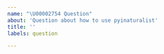 ```yaml
---
name: "\U00002754 Question"
about: 'Question about how to use pyinaturalist'
title: ''
labels: question

---
```

